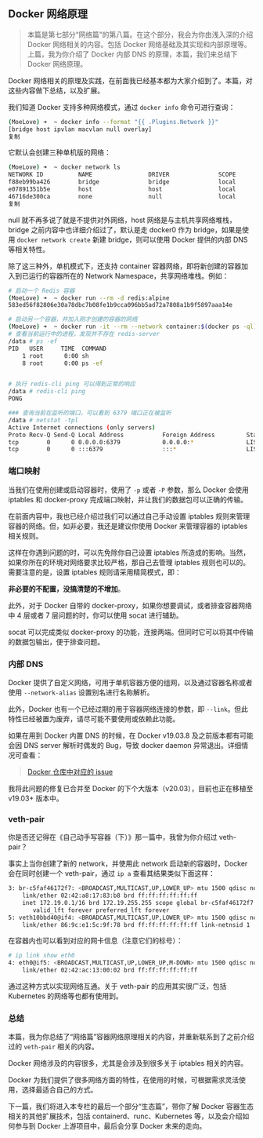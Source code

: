 ## Docker 网络原理

> 本篇是第七部分“网络篇”的第八篇。在这个部分，我会为你由浅入深的介绍 Docker 网络相关的内容。包括 Docker 网络基础及其实现和内部原理等。上篇，我为你介绍了 Docker 内部 DNS 的原理，本篇，我们来总结下 Docker 网络原理。

Docker 网络相关的原理及实践，在前面我已经基本都为大家介绍到了。本篇，对这些内容做下总结，以及扩展。

我们知道 Docker 支持多种网络模式，通过 `docker info` 命令可进行查询：

```sh
(MoeLove) ➜  ~ docker info --format "{{ .Plugins.Network }}"
[bridge host ipvlan macvlan null overlay]
复制
```

它默认会创建三种单机版的网络：

```sh
(MoeLove) ➜  ~ docker network ls
NETWORK ID          NAME                DRIVER              SCOPE
f88eb99ba426        bridge              bridge              local
e07891351b5e        host                host                local
46716de300ca        none                null                local
复制
```

null 就不再多说了就是不提供对外网络，host 网络是与主机共享网络堆栈，bridge 之前内容中也详细介绍过了，默认是走 docker0 作为 bridge，如果是使用 `docker network create` 新建 bridge，则可以使用 Docker 提供的内部 DNS 等相关特性。

除了这三种外，单机模式下，还支持 container 容器网络，即将新创建的容器加入到已运行的容器所在的 Network Namespace，共享网络堆栈。例如：

```sh
# 启动一个 Redis 容器
(MoeLove) ➜  ~ docker run --rm -d redis:alpine
583ed56f82806e30a78dbc7b08fe1b9cca096bb5ad72a7808a1b9f5897aaa14e

# 启动另一个容器，并加入刚才创建的容器的网络
(MoeLove) ➜  ~ docker run -it --rm --network container:$(docker ps -ql) redis:alpine sh        
# 查看当前运行中的进程，发现并不存在 redis-server
/data # ps -ef 
PID   USER     TIME  COMMAND
    1 root      0:00 sh
    8 root      0:00 ps -ef


# 执行 redis-cli ping 可以得到正常的响应
/data # redis-cli ping
PONG

### 查询当前在监听的端口，可以看到 6379 端口正在被监听
/data # netstat -tpl
Active Internet connections (only servers)
Proto Recv-Q Send-Q Local Address           Foreign Address         State       PID/Program name    
tcp        0      0 0.0.0.0:6379            0.0.0.0:*               LISTEN      -
tcp        0      0 :::6379                 :::*                    LISTEN      -
```

### 端口映射

当我们在使用创建或启动容器时，使用了 `-p` 或者 `-P` 参数，那么 Docker 会使用 iptables 和 docker-proxy 完成端口映射，并让我们的数据包可以正确的传输。

在前面内容中，我也已经介绍过我们可以通过自己手动设置 iptables 规则来管理容器的网络。但，如非必要，我还是建议你使用 Docker 来管理容器的 iptables 相关规则。

这样在你遇到问题的时，可以先免除你自己设置 iptables 所造成的影响。当然，如果你所在的环境对网络要求比较严格，那自己去管理 iptables 规则也可以的。需要注意的是，设置 iptables 规则请采用精简模式，即： 

**非必要的不配置，没搞清楚的不增加**。

此外，对于 Docker 自带的 docker-proxy，如果你想要调试，或者排查容器网络中 4 层或者 7 层问题的时，你可以使用 socat 进行辅助。

socat 可以完成类似 docker-proxy 的功能，连接两端。但同时它可以将其中传输的数据包输出，便于排查问题。

### 内部 DNS

Docker 提供了自定义网络，可用于单机容器方便的组网，以及通过容器名称或者使用 `--network-alias` 设置别名进行名称解析。

此外，Docker 也有一个已经过期的用于容器网络连接的参数，即 `--link`。但此特性已经被置为废弃，请尽可能不要使用或依赖此功能。

如果在用到 Docker 内置 DNS 的时候，在 Docker v19.03.8 及之前版本都有可能会因 DNS server 解析时偶发的 Bug，导致 docker daemon 异常退出。详细情况可查看：

> [Docker 仓库中对应的 issue](https://github.com/moby/moby/issues/40715)

我将此问题的修复已合并至 Docker 的下个大版本（v20.03），目前也正在移植至 v19.03+ 版本中。

### veth-pair

你是否还记得在《自己动手写容器（下）》那一篇中，我曾为你介绍过 veth-pair？

事实上当你创建了新的 network，并使用此 network 启动新的容器时，Docker 会在同时创建一个 veth-pair，通过 `ip a` 查看其结果类似下面这样：

```sh
3: br-c5faf46172f7: <BROADCAST,MULTICAST,UP,LOWER_UP> mtu 1500 qdisc noqueue state UP group default 
    link/ether 02:42:a8:17:83:b8 brd ff:ff:ff:ff:ff:ff
    inet 172.19.0.1/16 brd 172.19.255.255 scope global br-c5faf46172f7
       valid_lft forever preferred_lft forever
5: veth10bbd40@if4: <BROADCAST,MULTICAST,UP,LOWER_UP> mtu 1500 qdisc noqueue master br-c5faf46172f7 state UP group default 
    link/ether 86:9c:e1:5c:9f:78 brd ff:ff:ff:ff:ff:ff link-netnsid 1
```

在容器内也可以看到对应的网卡信息（注意它们的标号）：

```sh
# ip link show eth0
4: eth0@if5: <BROADCAST,MULTICAST,UP,LOWER_UP,M-DOWN> mtu 1500 qdisc noqueue state UP 
    link/ether 02:42:ac:13:00:02 brd ff:ff:ff:ff:ff:ff
```

通过这种方式以实现网络互通。关于 veth-pair 的应用其实很广泛，包括 Kubernetes 的网络等也都有使用到。

### 总结

本篇，我为你总结了“网络篇”容器网络原理相关的内容，并重新联系到了之前介绍过的 `veth-pair` 相关的内容。

Docker 网络涉及的内容很多，尤其是会涉及到很多关于 iptables 相关的内容。

Docker 为我们提供了很多网络方面的特性，在使用的时候，可根据需求灵活使用，选择最适合自己的方式。

下一篇，我们将进入本专栏的最后一个部分“生态篇”，带你了解 Docker 容器生态相关的其他扩展技术，包括 containerd、runc、Kubernetes 等，以及会介绍如何参与到 Docker 上游项目中，最后会分享 Docker 未来的走向。
